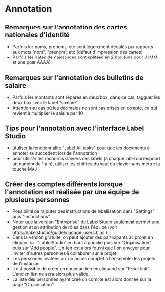 # Annotation 

## Remarques sur l'annotation des cartes nationales d'identité

- Parfois les noms, prenoms, etc sont légèrement décalés par rapports aux mots "nom", "prenom", etc (défaut d'impression des cartes)
- Parfois les dates de naissances sont splitées en 2 box (une pour JJMM et une pour AAAA)


## Remarques sur l'annotation des bulletins de salaire
- Parfois les montants sont séparés en deux box, dans ce cas, tagguer les deux box avec le label "somme"
- Attention au cas où les décimales ne sont pas prises en compte, ce qui revient à multiplier le salaire par 10 

## Tips pour l'annotation avec l'interface Label Studio 

- utuliser la fonctionnalité "Label All tasks" pour que les documents à annoter se succèdent lors de l'annotation
- pour utiliser les racourcis claviers des labels (à chaque label correspond un numéro de 1 à n), utiliser les chiffres du haut du clavier sans mettre la touche MAJ



## Créer des comptes différents lorsque l'annotation est réalisée par une équipe de plusieurs personnes 

- Possibilité de rajouter des instructions de labellisation dans "Settings" puis "Instructions"
- Noter que la version "Entreprise" de Label Studio seulement permet une gestion et un attribution de rôles dans l'équipe (voir https://labelstud.io/guide/manage_users.html )
- Dans la version gratuite, on peut ajouter des participants au projet en cliquant sur "LablelStudio" en haut à gauche puis sur "Organisation" puis sur 'Add people". Un lien est alors fourni que l'on envoyer pour inviter d'autres personnes à collaborer sur le projet
- Les personnes invitées ont un accès complet à l'ensemble des projets de l'instance 
- Il est possible de créer un nouveau lien en cliquand sur "Reset link". L'ancien lien ne sera alors plus valide. 
- La liste des personnes ayant créé un compte est alors donnée sur la page "Organisation"
